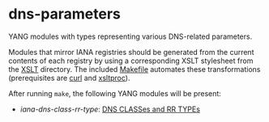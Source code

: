 # dns-parameters

YANG modules with types representing various DNS-related parameters.

Modules that mirror IANA registries should be generated from the current contents of each registry by using a corresponding XSLT stylesheet from the [XSLT](https://github.com/dns-yang/dns-parameters/tree/master/XSLT) directory. The included [Makefile](https://github.com/dns-yang/dns-parameters/blob/master/Makefile) automates these transformations (prerequisites are [curl](https://curl.haxx.se/) and [xsltproc](http://xmlsoft.org/XSLT/xsltproc2.html)).

After running `make`, the following YANG modules will be present:

* _iana-dns-class-rr-type_: [DNS CLASSes and RR TYPEs](https://www.iana.org/assignments/dns-parameters/dns-parameters.xhtml)
